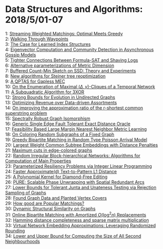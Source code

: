 # Data Structures and Algorithms: 2018/5/01-07  
1: [Streaming Weighted Matchings: Optimal Meets Greedy](https://doi.org/10.48550/arXiv.1608.01487)  
2: [Walking Through Waypoints](https://doi.org/10.48550/arXiv.1708.09827)  
3: [The Case for Learned Index Structures](https://doi.org/10.48550/arXiv.1712.01208)  
4: [Eigenvector Computation and Community Detection in Asynchronous Gossip  Models](https://doi.org/10.48550/arXiv.1804.08548)  
5: [Tighter Connections Between Formula-SAT and Shaving Logs](https://doi.org/10.48550/arXiv.1804.08978)  
6: [Alternative parameterizations of Metric Dimension](https://doi.org/10.48550/arXiv.1804.10670)  
7: [Buffered Count-Min Sketch on SSD: Theory and Experiments](https://doi.org/10.48550/arXiv.1804.10673)  
8: [New algorithms for Steiner tree reoptimization](https://doi.org/10.48550/arXiv.1804.10791)  
9: [A QPTAS for Gapless MEC](https://doi.org/10.48550/arXiv.1804.10930)  
10: [On the Enumeration of Maximal $(\Delta, \gamma)$-Cliques of a Temporal  Network](https://doi.org/10.48550/arXiv.1804.10981)  
11: [A Subquadratic Algorithm for 3XOR](https://doi.org/10.48550/arXiv.1804.11086)  
12: [Strong Bounds for Evolution in Undirected Graphs](https://doi.org/10.48550/arXiv.1211.2384)  
13: [Optimizing Revenue over Data-driven Assortments](https://doi.org/10.48550/arXiv.1708.05510)  
14: [On improving the approximation ratio of the r-shortest common  superstring problem](https://doi.org/10.48550/arXiv.1805.00060)  
15: [Spectrally Robust Graph Isomorphism](https://doi.org/10.48550/arXiv.1805.00181)  
16: [Generic Single Edge Fault Tolerant Exact Distance Oracle](https://doi.org/10.48550/arXiv.1805.00190)  
17: [Feasibility Based Large Margin Nearest Neighbor Metric Learning](https://doi.org/10.48550/arXiv.1610.05710)  
18: [On Coloring Random Subgraphs of a Fixed Graph](https://doi.org/10.48550/arXiv.1612.04319)  
19: [Greedy Bipartite Matching in Random Type Poisson Arrival Model](https://doi.org/10.48550/arXiv.1805.00578)  
20: [Largest Weight Common Subtree Embeddings with Distance Penalties](https://doi.org/10.48550/arXiv.1805.00821)  
21: [Maximum cuts in edge-colored graphs](https://doi.org/10.48550/arXiv.1805.00858)  
22: [Random Irregular Block-hierarchical Networks: Algorithms for Computation  of Main Properties](https://doi.org/10.48550/arXiv.1510.04249)  
23: [Parameterized Resiliency Problems via Integer Linear Programming](https://doi.org/10.48550/arXiv.1605.08738)  
24: [Faster Approximate(d) Text-to-Pattern L1 Distance](https://doi.org/10.48550/arXiv.1801.09159)  
25: [A Polynomial Kernel for Diamond-Free Editing](https://doi.org/10.48550/arXiv.1803.03358)  
26: [PURE: Scalable Phase Unwrapping with Spatial Redundant Arcs](https://doi.org/10.48550/arXiv.1805.00321)  
27: [Lower Bounds for Tolerant Junta and Unateness Testing via Rejection  Sampling of Graphs](https://doi.org/10.48550/arXiv.1805.01074)  
28: [Found Graph Data and Planted Vertex Covers](https://doi.org/10.48550/arXiv.1805.01209)  
29: [How good are Popular Matchings?](https://doi.org/10.48550/arXiv.1805.01311)  
30: [Dynamic Structural Similarity on Graphs](https://doi.org/10.48550/arXiv.1805.01419)  
31: [Online Bipartite Matching with Amortized $O(\log^2 n)$ Replacements](https://doi.org/10.48550/arXiv.1707.06063)  
32: [Hamming distance completeness and sparse matrix multiplication](https://doi.org/10.48550/arXiv.1711.03887)  
33: [Virtual Network Embedding Approximations: Leveraging Randomized Rounding](https://doi.org/10.48550/arXiv.1803.03622)  
34: [Lower and Upper Bound for Computing the Size of All Second  Neighbourhoods](https://doi.org/10.48550/arXiv.1805.01684)  